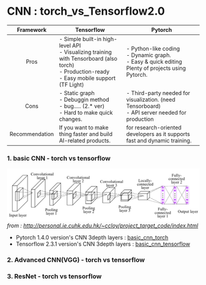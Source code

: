 # CNN : torch_vs_Tensorflow2.0

|Framework|Tensorflow|Pytorch|
|:-----:|------|-------|
|Pros|- Simple built-in high-level API  <br>- Visualizing training with Tensorboard (also torch) <br> - Production-ready <br>- Easy mobile support (TF Light) |- Python-like coding <br> - Dynamic graph. <br> - Easy & quick editing <br> Plenty of projects using Pytorch.|
|Cons|- Static graph <br> - Debuggin method <br> - bug..... (2.* ver) <br> - Hard to make quick changes. | - Third-party needed for visualization. (need Tensorboard) <br>- API server needed for production |
|Recommendation|If you want to make thing faster and build AI-related products. | for research-oriented developers as it supports fast and dynamic training. |





### 1. basic CNN - torch vs tensorflow

![3depth_cnn](img/depth3_cnn.png)
_from : http://personal.ie.cuhk.edu.hk/~ccloy/project_target_code/index.html_
* Pytorch 1.4.0 version's CNN 3depth layers : [basic_cnn_torch](/basic_cnn_torch.ipynb)
* Tensorflow 2.3.1 version's CNN 3depth layers : [basic_cnn_tensorflow](/basic_cnn_keras_2.3.1.ipynb)

### 2. Advanced CNN(VGG) - torch vs tensorflow
### 3. ResNet - torch vs tensorflow

